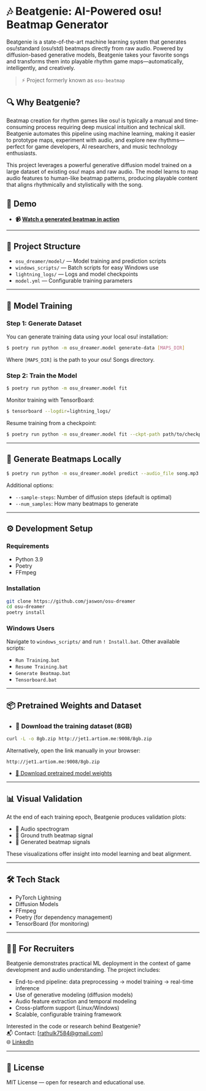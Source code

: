 # 🎶 Beatgenie: AI-Powered osu! Beatmap Generator

Beatgenie is a state-of-the-art machine learning system that generates osu!standard (osu!std) beatmaps directly from raw audio. Powered by diffusion-based generative models, Beatgenie takes your favorite songs and transforms them into playable rhythm game maps—automatically, intelligently, and creatively.

> ⚡ Project formerly known as `osu-beatmap`

## 🔍 Why Beatgenie?

Beatmap creation for rhythm games like osu! is typically a manual and time-consuming process requiring deep musical intuition and technical skill. Beatgenie automates this pipeline using machine learning, making it easier to prototype maps, experiment with audio, and explore new rhythms—perfect for game developers, AI researchers, and music technology enthusiasts.

This project leverages a powerful generative diffusion model trained on a large dataset of existing osu! maps and raw audio. The model learns to map audio features to human-like beatmap patterns, producing playable content that aligns rhythmically and stylistically with the song.

## 🎥 Demo

- **📹 [Watch a generated beatmap in action](https://drive.google.com/drive/folders/1qbL3JJkcii7D63Ne_oPtwUFyV6pn6Gj6?usp=sharing)**

---

## 📁 Project Structure

- `osu_dreamer/model/` — Model training and prediction scripts
- `windows_scripts/` — Batch scripts for easy Windows use
- `lightning_logs/` — Logs and model checkpoints
- `model.yml` — Configurable training parameters

---

## 🧠 Model Training

### Step 1: Generate Dataset
You can generate training data using your local osu! installation:

```bash
$ poetry run python -m osu_dreamer.model generate-data [MAPS_DIR]
```

Where `[MAPS_DIR]` is the path to your osu! Songs directory.

### Step 2: Train the Model

```bash
$ poetry run python -m osu_dreamer.model fit
```

Monitor training with TensorBoard:

```bash
$ tensorboard --logdir=lightning_logs/
```

Resume training from a checkpoint:

```bash
$ poetry run python -m osu_dreamer.model fit --ckpt-path path/to/checkpoint.ckpt
```

---

## 🎯 Generate Beatmaps Locally

```bash
$ poetry run python -m osu_dreamer.model predict --audio_file song.mp3 --model_path model.ckpt --num_samples 3 --title "Song Title" --artist "Artist Name"
```

Additional options:

- `--sample-steps`: Number of diffusion steps (default is optimal)
- `--num_samples`: How many beatmaps to generate

---

## ⚙️ Development Setup

### Requirements

- Python 3.9  
- Poetry  
- FFmpeg  

### Installation

```bash
git clone https://github.com/jaswon/osu-dreamer
cd osu-dreamer
poetry install
```

### Windows Users

Navigate to `windows_scripts/` and run `! Install.bat`. Other available scripts:

- `Run Training.bat`
- `Resume Training.bat`
- `Generate Beatmap.bat`
- `Tensorboard.bat`

---

## 📦 Pretrained Weights and Dataset

- ### 📂 Download the training dataset (8GB)

```bash
curl -L -o 8gb.zip http://jet1.artiom.me:9008/8gb.zip
```

Alternatively, open the link manually in your browser:

```
http://jet1.artiom.me:9008/8gb.zip
```
- [📅 Download pretrained model weights](https://drive.google.com/drive/folders/1hKSQ5Zy6o3Jc0vfC8sJqz94O-cT3LBkn?usp=sharing)

---

## 📊 Visual Validation

At the end of each training epoch, Beatgenie produces validation plots:

- 🎵 Audio spectrogram  
- 🧹 Ground truth beatmap signal  
- 🤖 Generated beatmap signals  

These visualizations offer insight into model learning and beat alignment.

---

## 🛠️ Tech Stack

- PyTorch Lightning  
- Diffusion Models  
- FFmpeg  
- Poetry (for dependency management)  
- TensorBoard (for monitoring)  

---

## 👨‍💼 For Recruiters

Beatgenie demonstrates practical ML deployment in the context of game development and audio understanding. The project includes:

- End-to-end pipeline: data preprocessing → model training → real-time inference  
- Use of generative modeling (diffusion models)  
- Audio feature extraction and temporal modeling  
- Cross-platform support (Linux/Windows)  
- Scalable, configurable training framework  

Interested in the code or research behind Beatgenie?  
📬 Contact: [rathulk7584@gmail.com]  
🌐 [LinkedIn](https://www.linkedin.com/in/athulkrishnarenjith/)

---

## 📜 License

MIT License — open for research and educational use.


